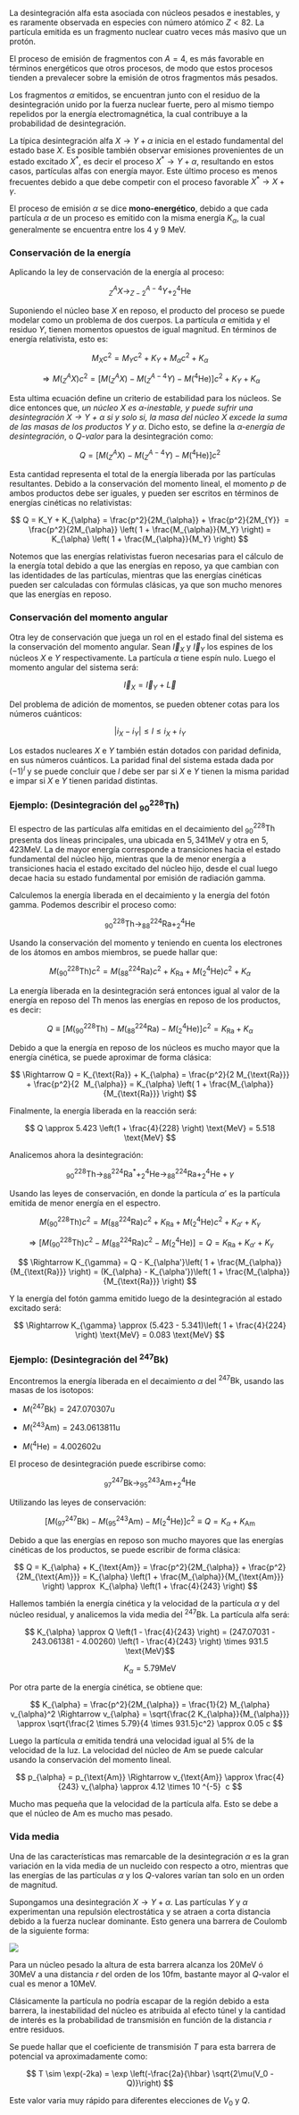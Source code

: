 La desintegración alfa esta asociada con núcleos pesados e inestables, y es raramente observada en especies con número atómico $Z < 82$. La partícula emitida es un fragmento nuclear cuatro veces más masivo que un protón.

El proceso de emisión de fragmentos con $A = 4$, es más favorable en términos energéticos que otros procesos, de modo que estos procesos tienden a prevalecer sobre la emisión de otros fragmentos más pesados.

Los fragmentos $\alpha$ emitidos, se encuentran junto con el residuo de la desintegración unido por la fuerza nuclear fuerte, pero al mismo tiempo repelidos por la energía electromagnética, la cual contribuye a la probabilidad de desintegración. 

La típica desintegración alfa $X \rightarrow Y + \alpha$ inicia en el estado fundamental del estado base $X$. Es posible también observar emisiones provenientes de un estado excitado $X^*$, es decir el proceso $X^* \rightarrow Y + \alpha$, resultando en estos casos, partículas alfas con energía mayor. Este último proceso es menos frecuentes debido a que debe competir con el proceso favorable $X^* \rightarrow X + \gamma$.

El proceso de emisión $\alpha$ se dice **mono-energético**, debido a que cada partícula $\alpha$ de un proceso es emitido con la misma energía $K_{\alpha}$, la cual generalmente se encuentra entre los $4$ y $9$ $\text{MeV}$.

### Conservación de la energía

Aplicando la ley de conservación de la energía al proceso:

$$ 
^A_Z X \rightarrow ^{A-4}_{Z-2} Y + ^4_2 \text{He} 
$$

Suponiendo el núcleo base $X$ en reposo, el producto del proceso se puede modelar como un problema de dos cuerpos. La partícula $\alpha$ emitida y el residuo $Y$, tienen momentos opuestos de igual magnitud. En términos de energía relativista, esto es:

$$ 
M_X c^2 = M_Y c^2 + K_Y + M_{\alpha} c^2 + K_{\alpha} 
$$

$$ 
\Rightarrow M(^A_Z X) c^2 =\left[ M(^A_Z X) - M(^{A-4}_Z Y) - M(^4 \text{He}) \right] c^2 + K_Y + K_{\alpha} 
$$

Esta ultima ecuación define un criterio de estabilidad para los núcleos. Se dice entonces que, *un núcleo $X$ es $\alpha$-inestable, y puede sufrir una desintegración $X \rightarrow Y$ + $\alpha$ si y solo si, la masa del núcleo $X$ excede la suma de las masas de los productos $Y$ y $\alpha$*. Dicho esto, se define la *$\alpha$-energía de desintegración*, o *$Q$-valor* para la desintegración como:

$$ 
Q = \left[ M(^A_Z X) - M(^{A-4}_Z Y) - M(^4 \text{He}) \right] c^2 
$$

Esta cantidad representa el total de la energía liberada por las partículas resultantes. Debido a la conservación del momento lineal, el momento $p$ de ambos productos debe ser iguales, y pueden ser escritos en términos de energías cinéticas no relativistas:

$$ 
Q = K_Y + K_{\alpha} = \frac{p^2}{2M_{\alpha}} + \frac{p^2}{2M_{Y}}  = \frac{p^2}{2M_{\alpha}} \left( 1 + \frac{M_{\alpha}}{M_Y} \right) = K_{\alpha} \left( 1 + \frac{M_{\alpha}}{M_Y} \right) 
$$

Notemos que las energías relativistas fueron necesarias para el cálculo de la energía total debido a que las energías en reposo, ya que cambian con las identidades de las partículas, mientras que las energías cinéticas pueden ser calculadas con fórmulas clásicas, ya que son mucho menores que las energías en reposo.
### Conservación del momento angular
  
Otra ley de conservación que juega un rol en el estado final del sistema es la conservación del momento angular. Sean $\vec{I}_X$ y $\vec{I}_Y$ los espines de los núcleos $X$ e $Y$ respectivamente. La partícula $\alpha$ tiene espín nulo. Luego el momento angular del sistema será:

$$
\vec{I}_X = \vec{I}_Y + \vec{L} 
$$

Del problema de adición de momentos, se pueden obtener cotas para los números cuánticos:

$$
|i_X - i_Y| \leq l \leq i_X + i_Y
$$

Los estados nucleares $X$ e $Y$ también están dotados con paridad definida, en sus números 
cuánticos. La paridad final del sistema estada dada por $(-1)^l$ y se puede concluir que $l$ debe ser par si $X$ e $Y$ tienen la misma paridad e impar si $X$ e $Y$ tienen paridad distintas.

### Ejemplo: (Desintegración del $^{228}_{90}\text{Th}$)

El espectro de las partículas alfa emitidas en el decaimiento del $^{228}_{90}\text{Th}$ presenta dos líneas principales, una ubicada en $5,341 \text{MeV}$ y otra en $5,423 \text{MeV}$. La de mayor energía corresponde a transiciones hacia el estado fundamental del núcleo hijo, mientras que la de menor energía a transiciones hacia el estado excitado del núcleo hijo, desde el cual luego decae hacia su estado fundamental por emisión de radiación gamma.  

Calculemos la energía liberada en el decaimiento y la energía del fotón gamma. Podemos describir el proceso como:

$$ 
^{228}_{90} \text{Th} \rightarrow ^{224}_{88} \text{Ra} + ^4_2 \text{He} 
$$

Usando la conservación del momento y teniendo en cuenta los electrones de los átomos en ambos miembros, se puede hallar que:

$$ 
M(^{228}_{90} \text{Th}) c^2 = M(^{224}_{88} \text{Ra}) c^2 + K_{\text{Ra}} + M(^4_2 \text{He}) c^2 + K_{\alpha} 
$$

La energía liberada en la desintegración será entonces igual al valor de la energía en reposo del $\text{Th}$ menos las energías en reposo de los productos, es decir:

$$ 
Q \equiv \left[ M(^{228}_{90} \text{Th}) - M(^{224}_{88} \text{Ra}) -  M(^4_2 \text{He}) \right]c^2 = K_{\text{Ra}} + K_{\alpha} 
$$

Debido a que la energía en reposo de los núcleos es mucho mayor que la energía cinética, se puede aproximar de forma clásica:

$$ 
\Rightarrow Q = K_{\text{Ra}} + K_{\alpha} = \frac{p^2}{2 M_{\text{Ra}}} + \frac{p^2}{2  M_{\alpha}} = K_{\alpha} \left( 1 + \frac{M_{\alpha}}{M_{\text{Ra}}} \right)
$$

Finalmente, la energía liberada en la reacción será:

$$ 
Q \approx 5.423 \left(1 + \frac{4}{228} \right) \text{MeV} = 5.518 \text{MeV}
$$

Analicemos ahora la desintegración:

$$ 
^{228}_{90} \text{Th} \rightarrow ^{224}_{88} \text{Ra}^* + ^4_2 \text{He} \rightarrow ^{224}_{88} \text{Ra} + ^4_2 \text{He} + \gamma 
$$

Usando las leyes de conservación, en donde la partícula $\alpha'$ es la partícula emitida de menor energía en el espectro.

$$ 
M(^{228}_{90} \text{Th}) c^2 = M(^{224}_{88} \text{Ra}) c^2 + K_{\text{Ra}} + M(^4_2 \text{He}) c^2 + K_{\alpha'} + K_{\gamma} 
$$

$$ 
\Rightarrow \left[M(^{228}_{90} \text{Th}) c^2 - M(^{224}_{88} \text{Ra}) c^2 -M(^4_2 \text{He}) \right] = Q = K_{\text{Ra}} +  K_{\alpha'} + K_{\gamma}
$$

$$ 
\Rightarrow K_{\gamma} = Q - K_{\alpha'}\left( 1 + \frac{M_{\alpha}}{M_{\text{Ra}}} \right) = (K_{\alpha} - K_{\alpha'})\left( 1 + \frac{M_{\alpha}}{M_{\text{Ra}}} \right)
$$

Y la energía del fotón gamma emitido luego de la desintegración al estado excitado será:

$$ 
\Rightarrow K_{\gamma} \approx (5.423 - 5.341)\left( 1 + \frac{4}{224} \right) \text{MeV} = 0.083 \text{MeV}
$$

### Ejemplo: (Desintegración del $^{247}\text{Bk}$)

Encontremos la energía liberada en el decaimiento $\alpha$ del $^{247}\text{Bk}$, usando las masas de los isotopos:

- $M(^{247}\text{Bk}) = 247.070307 \text{u}$

- $M(^{243}\text{Am}) = 243.0613811 \text{u}$

- $M(^{4}\text{He}) = 4.002602 \text{u}$

El proceso de desintegración puede escribirse como:

$$ 
^{247}_{97} \text{Bk} \rightarrow ^{243}_{95}\text{Am} +  ^4_2\text{He}
$$

Utilizando las leyes de conservación:

$$ 
\left[M(^{247}_{97} \text{Bk}) - M(^{243}_{95}\text{Am}) - M(^4_2\text{He}) \right] c^2 \equiv Q = K_{\alpha} + K_{\text{Am}} 
$$

Debido a que las energías en reposo son mucho mayores que las energías cinéticas de los productos, se puede escribir de forma clásica:

$$ 
Q = K_{\alpha} + K_{\text{Am}} = \frac{p^2}{2M_{\alpha}} + \frac{p^2}{2M_{\text{Am}}} = K_{\alpha} \left(1 + \frac{M_{\alpha}}{M_{\text{Am}}} \right) \approx  K_{\alpha} \left(1 + \frac{4}{243} \right)
$$

Hallemos también la energía cinética y la velocidad de la partícula $\alpha$ y del núcleo residual, y analicemos la vida media del $^{247}\text{Bk}$. La partícula alfa será:

$$
K_{\alpha} \approx Q \left(1 - \frac{4}{243} \right) = (247.07031 - 243.061381 - 4.00260) \left(1 - \frac{4}{243} \right) \times 931.5 \text{MeV}$$

$$
K_{\alpha} = 5.79 \text{MeV} 
$$

Por otra parte de la energía cinética, se obtiene que:

$$ 
K_{\alpha} = \frac{p^2}{2M_{\alpha}} = \frac{1}{2} M_{\alpha} v_{\alpha}^2 \Rightarrow v_{\alpha} = \sqrt{\frac{2 K_{\alpha}}{M_{\alpha}}} \approx \sqrt{\frac{2 \times 5.79}{4 \times 931.5}c^2} \approx 0.05 c 
$$

Luego la partícula $\alpha$ emitida tendrá una velocidad igual al $5 \%$ de la velocidad de la luz. La velocidad del núcleo de $\text{Am}$ se puede calcular usando la conservación del momento lineal.

$$ 
p_{\alpha} = p_{\text{Am}} \Rightarrow v_{\text{Am}} \approx \frac{4}{243} v_{\alpha} \approx 4.12 \times 10 ^{-5}  c
$$

Mucho mas pequeña que la velocidad de la partícula alfa. Esto se debe a que el núcleo de $\text{Am}$ es mucho mas pesado. 

### Vida media

Una de las características mas remarcable de la desintegración $\alpha$ es la gran variación en la vida media de un nucleido con respecto a otro, mientras que las energías de las partículas $\alpha$ y los $Q$-valores varían tan solo en un orden de magnitud. 

Supongamos una desintegración $X \rightarrow Y + \alpha$. Las partículas $Y$ y $\alpha$ experimentan una repulsión electrostática y se atraen a corta distancia debido a la fuerza nuclear dominante. Esto genera una barrera de Coulomb de la siguiente forma:

![](../assets/20250613165943.png)

Para un núcleo pesado la altura de esta barrera alcanza los $20 \text{MeV}$ ó $30\text{MeV}$ a una distancia $r$ del orden de los $10 \text{fm}$, bastante mayor al $Q$-valor el cual es menor a $10 \text{MeV}$. 

Clásicamente la partícula no podría escapar de la región debido a esta barrera, la inestabilidad del núcleo es atribuida al efecto túnel y la cantidad de interés es la probabilidad de transmisión en función de la distancia $r$ entre residuos. 

Se puede hallar que el coeficiente de transmisión $T$ para esta barrera de potencial va aproximadamente como:

$$
T \sim \exp(-2ka) = \exp \left(-\frac{2a}{\hbar} \sqrt{2\mu(V_0 - Q)}\right)
$$

Este valor varia muy rápido para diferentes elecciones de $V_0$ y $Q$. 